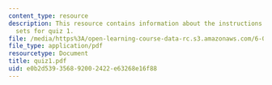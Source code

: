 ```yaml
---
content_type: resource
description: This resource contains information about the instructions and problem
  sets for quiz 1.
file: /media/https%3A/open-learning-course-data-rc.s3.amazonaws.com/6-046j-introduction-to-algorithms-sma-5503-fall-2005/e0b2d539356892002422e63268e16f88_quiz1.pdf
file_type: application/pdf
resourcetype: Document
title: quiz1.pdf
uid: e0b2d539-3568-9200-2422-e63268e16f88
---
```

